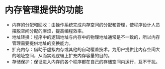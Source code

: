 # 内存管理提供的功能
- 内存的分配和回收：由操作系统完成内存空间的分配和管理，使程序设计人员摆脱空间分配的麻烦，提高编程效率。
- 地址转换：程序中的<p hidden="hidden">[[逻辑地址与物理地址]]</p>逻辑地址与内存中的物理地址通常是不一致的，所以内存管理需要提供地址的变换能力。
- 扩充内存：借助于虚拟内存或其他的自动覆盖技术，为用户提供比内存空间大的地址空间，从而实现逻辑上扩充内存容量的目的。
- 存储保护：保证进入内存的各个程序都在自己的存储空间内运行，互不干扰。